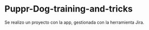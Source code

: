 # Puppr-Dog-training-and-tricks
Se realizo un proyecto con la app, gestionada con la herramienta Jira. 
